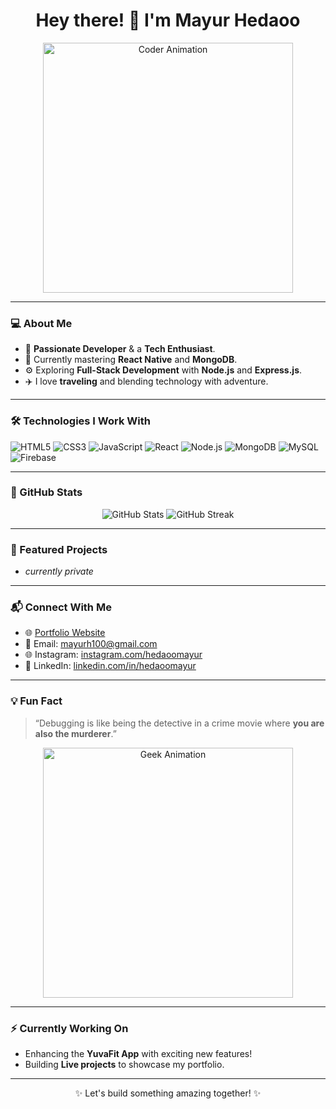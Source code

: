 <h1 align="center">Hey there! 👋 I'm Mayur Hedaoo</h1>

<p align="center">
  <img src="https://media.giphy.com/media/qgQUggAC3Pfv687qPC/giphy.gif" width="400" alt="Coder Animation">
</p>

---

### 💻 About Me
- 🌟 **Passionate Developer** & a **Tech Enthusiast**.
- 🌱 Currently mastering **React Native** and **MongoDB**.
- ⚙️ Exploring **Full-Stack Development** with **Node.js** and **Express.js**.
- ✈️ I love **traveling** and blending technology with adventure.

---

### 🛠️ Technologies I Work With
![HTML5](https://img.shields.io/badge/-HTML5-E34F26?style=flat-square&logo=html5&logoColor=white)
![CSS3](https://img.shields.io/badge/-CSS3-1572B6?style=flat-square&logo=css3)
![JavaScript](https://img.shields.io/badge/-JavaScript-F7DF1E?style=flat-square&logo=javascript&logoColor=black)
![React](https://img.shields.io/badge/-React-61DAFB?style=flat-square&logo=react&logoColor=black)
![Node.js](https://img.shields.io/badge/-Node.js-339933?style=flat-square&logo=node.js&logoColor=white)
![MongoDB](https://img.shields.io/badge/-MongoDB-47A248?style=flat-square&logo=mongodb&logoColor=white)
![MySQL](https://img.shields.io/badge/-MySQL-4479A1?style=flat-square&logo=mysql&logoColor=white)
![Firebase](https://img.shields.io/badge/-Firebase-FFCA28?style=flat-square&logo=firebase&logoColor=black)

---

### 🌟 GitHub Stats
<p align="center">
  <img src="https://github-readme-stats.vercel.app/api?username=mayurhedaoo100&show_icons=true&theme=blue-green" alt="GitHub Stats">
  <img src="https://github-readme-streak-stats.herokuapp.com?user=mayurhedaoo100&theme=tokyonight" alt="GitHub Streak">
</p>

---

### 🚀 Featured Projects
- *currently private*

---

### 📬 Connect With Me
- 🌐 [Portfolio Website](https://hedaoomayur.netlify.app/)
- 📧 Email: [mayurh100@gmail.com](mailto:mayurh100@gmail.com)
- 🌐 Instagram: [instagram.com/hedaoomayur](https://instagram.com/hedaoomayur)
- 💼 LinkedIn: [linkedin.com/in/hedaoomayur](https://www.linkedin.com/in/hedaoomayur)

---

### 💡 Fun Fact
> “Debugging is like being the detective in a crime movie where **you are also the murderer**.”

<p align="center">
  <img src="https://media.giphy.com/media/L8K62iTDkzGX6/giphy.gif" width="400" alt="Geek Animation">
</p>

---

### ⚡ Currently Working On
- Enhancing the **YuvaFit App** with exciting new features!
- Building **Live projects** to showcase my portfolio.

---

<p align="center">✨ Let's build something amazing together! ✨</p>
